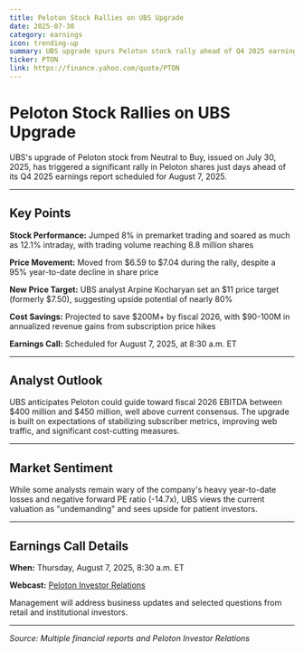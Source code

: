 ```yaml
---
title: Peloton Stock Rallies on UBS Upgrade
date: 2025-07-30
category: earnings
icon: trending-up
summary: UBS upgrade spurs Peloton stock rally ahead of Q4 2025 earnings, with analyst setting $11 price target suggesting 80% upside potential
ticker: PTON
link: https://finance.yahoo.com/quote/PTON
---
```


# Peloton Stock Rallies on UBS Upgrade

UBS's upgrade of Peloton stock from Neutral to Buy, issued on July 30, 2025, has triggered a significant rally in Peloton shares just days ahead of its Q4 2025 earnings report scheduled for August 7, 2025.

---

## Key Points

**Stock Performance:** Jumped 8% in premarket trading and soared as much as 12.1% intraday, with trading volume reaching 8.8 million shares

**Price Movement:** Moved from $6.59 to $7.04 during the rally, despite a 95% year-to-date decline in share price

**New Price Target:** UBS analyst Arpine Kocharyan set an $11 price target (formerly $7.50), suggesting upside potential of nearly 80%

**Cost Savings:** Projected to save $200M+ by fiscal 2026, with $90-100M in annualized revenue gains from subscription price hikes

**Earnings Call:** Scheduled for August 7, 2025, at 8:30 a.m. ET

---

## Analyst Outlook

UBS anticipates Peloton could guide toward fiscal 2026 EBITDA between $400 million and $450 million, well above current consensus. The upgrade is built on expectations of stabilizing subscriber metrics, improving web traffic, and significant cost-cutting measures.

---

## Market Sentiment

While some analysts remain wary of the company's heavy year-to-date losses and negative forward PE ratio (-14.7x), UBS views the current valuation as "undemanding" and sees upside for patient investors.

---

## Earnings Call Details

**When:** Thursday, August 7, 2025, 8:30 a.m. ET

**Webcast:** [Peloton Investor Relations](https://investor.onepeloton.com)

Management will address business updates and selected questions from retail and institutional investors.

---

*Source: Multiple financial reports and Peloton Investor Relations*